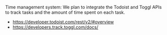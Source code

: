 Time management system: We plan to integrate the Todoist and Toggl APIs to track tasks and the amount of time spent on each task.

* https://developer.todoist.com/rest/v2/#overview
* https://developers.track.toggl.com/docs/

